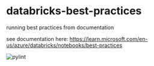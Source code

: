 # databricks-best-practices
running best practices from documentation

see documentation here: https://learn.microsoft.com/en-us/azure/databricks/notebooks/best-practices

![pylint](https://img.shields.io/badge/PyLint-0.00-red?logo=python&logoColor=white)
